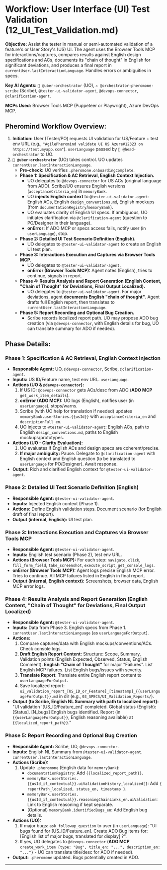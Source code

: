 # Workflow: User Interface (UI) Test Validation (12_UI_Test_Validation.md)

**Objective:** Assist the tester in manual or semi-automated validation of a feature's or User Story's (US) UI. The agent uses the Browser Tools MCP for interactions/captures, compares results against English design specifications and ACs, documents its "chain of thought" in English for significant deviations, and produces a final report in `currentUser.lastInteractionLanguage`. Handles errors or ambiguities in specs.

**Key AI Agents:** `🧐 @uber-orchestrator` (UO), `✍️ @orchestrator-pheromone-scribe` (Scribe), `@tester-ui-validator-agent`, `@devops-connector`, `@clarification-agent`.

**MCPs Used:** Browser Tools MCP (Puppeteer or Playwright), Azure DevOps MCP.

## Pheromind Workflow Overview:

1.  **Initiation:** User (Tester/PO) requests UI validation for US/Feature + test env URL (e.g., `"AgilePheromind validate UI US Azure#12323 on https://test.myapp.com"`). `userLanguage` passed by `🎩 @head-orchestrator` to UO.
2.  **`🧐 @uber-orchestrator`** (UO) takes control. UO updates `currentUser.lastInteractionLanguage`.
    *   **Pre-check:** UO verifies `.pheromone.onboardingComplete`.
    *   **Phase 1: Specification & AC Retrieval, English Context Injection.**
        *   UO delegates to `@devops-connector` for US ACs (original language from ADO). Scribe/UO ensures English versions (`acceptanceCriteria_en`) in `memoryBank`.
        *   UO **injects English context** to `@tester-ui-validator-agent`: English ACs, English `design_conventions.md`, English mockups (from `documentationRegistry`/`memoryBank`).
        *   UO evaluates clarity of English UI specs. If ambiguous, UO initiates clarification via `@clarification-agent` (question to PO/Designer in their language).
        *   **onError:** If ADO MCP or specs access fails, notify user (in `userLanguage`), stop.
    *   **Phase 2: Detailed UI Test Scenario Definition (English).**
        *   UO delegates to `@tester-ui-validator-agent` to create an English UI test plan.
    *   **Phase 3: Interactions Execution and Captures via Browser Tools MCP.**
        *   UO delegates to `@tester-ui-validator-agent`.
        *   **onError (Browser Tools MCP):** Agent notes (English), tries to continue, signals in report.
    *   **Phase 4: Results Analysis and Report Generation (English Content, "Chain of Thought" for Deviations, Final Output Localized).**
        *   UO delegates to `@tester-ui-validator-agent`. For major deviations, agent **documents English "chain of thought"**. Agent drafts full English report, then translates to `currentUser.lastInteractionLanguage`.
    *   **Phase 5: Report Recording and Optional Bug Creation.**
        *   Scribe records localized report path. UO may propose ADO bug creation (via `@devops-connector`, with English details for bug, UO can translate summary for ADO if needed).

## Phase Details:

### Phase 1: Specification & AC Retrieval, English Context Injection
*   **Responsible Agent:** UO, `@devops-connector`, Scribe, `@clarification-agent`.
*   **Inputs:** US ID/Feature name, test env URL. `userLanguage`.
*   **Actions (UO & `@devops-connector`):**
    1.  If US ID: `@devops-connector` gets ACs/desc from ADO (**ADO MCP** `get_work_item_details`).
    2.  **onError (ADO MCP):** UO logs (English), notifies user (in `userLanguage`), stops/warns.
    3.  Scribe (with UO help for translation if needed) updates `memoryBank.userStories.{{usId}}` with `acceptanceCriteria_en` and `descriptionFull_en`.
    4.  UO injects to `@tester-ui-validator-agent`: English ACs, path to English `design_conventions.md`, paths to English mockups/prototypes.
*   **Actions (UO - Clarity Evaluation):**
    1.  UO evaluates if English ACs and design specs are coherent/precise.
    2.  **If major ambiguity:** Pause. Delegate to `@clarification-agent` with English context and English question (to be translated to `userLanguage` for PO/Designer). Await response.
*   **Output:** Rich and clarified English context for `@tester-ui-validator-agent`.

### Phase 2: Detailed UI Test Scenario Definition (English)
*   **Responsible Agent:** `@tester-ui-validator-agent`.
*   **Inputs:** Injected English context (Phase 1).
*   **Actions:** Define English validation steps. Document scenario (for English draft of final report).
*   **Output (internal, English):** UI test plan.

### Phase 3: Interactions Execution and Captures via Browser Tools MCP
*   **Responsible Agent:** `@tester-ui-validator-agent`.
*   **Inputs:** English test scenario (Phase 2), test env URL.
*   **Actions (Browser Tools MCP):** For each step: `navigate`, `click`, `fill_form_field`, `take_screenshot`, `execute_script`, `get_console_logs`.
*   **onError (Browser Tools MCP):** Agent logs precise English MCP error. Tries to continue. All MCP failures listed in English in final report.
*   **Output (internal, English context):** Screenshots, browser data, English MCP error logs.

### Phase 4: Results Analysis and Report Generation (English Content, "Chain of Thought" for Deviations, Final Output Localized)
*   **Responsible Agent:** `@tester-ui-validator-agent`.
*   **Inputs:** Data from Phase 3. English specs from Phase 1. `currentUser.lastInteractionLanguage` (as `userLanguageForOutput`).
*   **Actions:**
    1.  Compare captures/data with English mockups/conventions/ACs. Check console logs.
    2.  **Draft English Report Content:** Structure: Scope, Summary, Validation points (English Expected, Observed, Status, English Comment). **English "Chain of Thought"** for major "Failures". List English MCP failures. List English bugs/issues with severity.
    3.  **Translate Report:** Translate entire English report content to `userLanguageForOutput`.
    4.  Save localized report: `ui_validation_report_[US_ID_or_Feature]_[timestamp]_{{userLanguageForOutput}}.md` in dir (e.g., `03_SPECS/UI_Validation_Reports/`).
*   **Output (to Scribe, English NL Summary with path to localized report):** "UI validation '[US_ID/Feature_en]' completed. Global status (English): [Status]. [N_bugs] English bugs identified. Report (in `{{userLanguageForOutput}}`, English reasoning available) at `{{localized_report_path}}`."

### Phase 5: Report Recording and Optional Bug Creation
*   **Responsible Agent:** Scribe, UO, `@devops-connector`.
*   **Inputs:** English NL Summary from `@tester-ui-validator-agent`. `currentUser.lastInteractionLanguage`.
*   **Actions (Scribe):**
    1.  Update `.pheromone` (English data for `memoryBank`):
        *   `documentationRegistry`: Add `{{localized_report_path}}`.
        *   `memoryBank.userStories.{{usId_if_contextual}}.uiValidationHistory_localized[]`: Add `{ reportPath_localized, status_en, timestamp }`.
        *   `memoryBank.userStories.{{usId_if_contextual}}.reasoningChainLinks_en.uiValidation`: Link to English reasoning if kept separate.
        *   (Optional) `memoryBank.identifiedBugs_en`: Add English bug details.
*   **Actions (UO):**
    1.  If major bugs: `ask_followup_question` to user (in `userLanguage`): "UI bugs found for [US_ID/Feature_en]. Create ADO Bug items for: [English list of major bugs, translated for display] ?".
    2.  If yes, UO delegates to `@devops-connector` (**ADO MCP** `create_work_item {type: "Bug", title_en: "...", description_en: "..."}` - UO can translate title/desc for ADO if needed).
*   **Output:** `.pheromone` updated. Bugs potentially created in ADO.

---